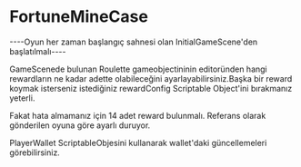 # FortuneMineCase

----Oyun her zaman başlangıç sahnesi olan InitialGameScene'den başlatılmalı----

GameScenede bulunan Roulette gameobjectininin editoründen hangi rewardların ne kadar adette olabileceğini ayarlayabilirsiniz.Başka bir reward koymak isterseniz istediğiniz rewardConfig Scriptable Object'ini bırakmanız yeterli.

Fakat hata almamanız için 14 adet reward bulunmalı. Referans olarak gönderilen oyuna göre ayarlı duruyor.


PlayerWallet ScriptableObjesini kullanarak wallet'daki güncellemeleri görebilirsiniz.